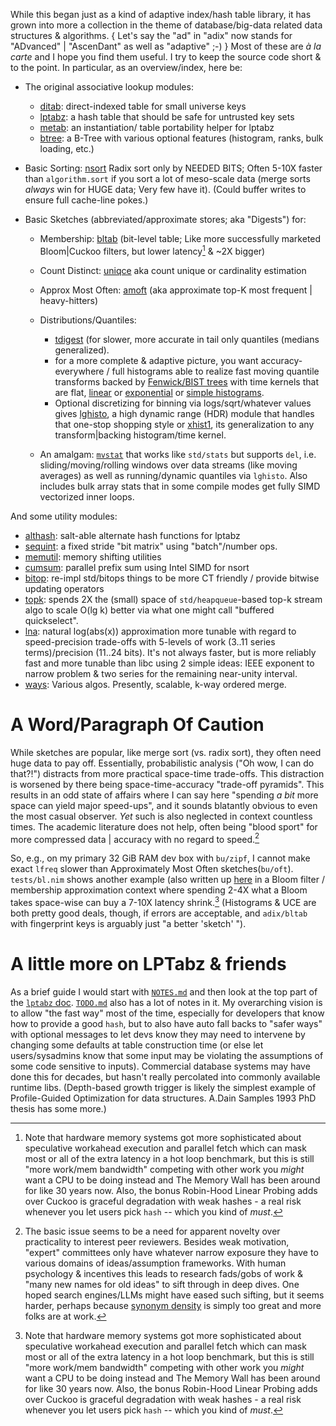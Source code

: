 While this began just as a kind of adaptive index/hash table library, it has
grown into more a collection in the theme of database/big-data related data
structures & algorithms.  { Let's say the "ad" in "adix" now stands for
"ADvanced" | "AscenDant" as well as "adaptive" ;-) }  Most of these are *à la
carte* and I hope you find them useful.  I try to keep the source code short &
to the point.  In particular, as an overview/index, here be:

 - The original associative lookup modules:
   - [ditab](https://c-blake.github.io/adix/adix/ditab.html): direct-indexed
   table for small universe keys
   - [lptabz](https://c-blake.github.io/adix/adix/lptabz.html): a hash table
   that should be safe for untrusted key sets
   - [metab](https://c-blake.github.io/adix/adix/metab.html): an instantiation/
   table portability helper for lptabz
   - [btree](https://c-blake.github.io/adix/adix/btree.html): a B-Tree with
   various optional features (histogram, ranks, bulk loading, etc.)

 - Basic Sorting: [nsort](https://c-blake.github.io/adix/adix/nsort.html)
     Radix sort only by NEEDED BITS; Often 5-10X faster than `algorithm.sort` if
     you sort a lot of meso-scale data (merge sorts *always* win for HUGE data;
     Very few have it). (Could buffer writes to ensure full cache-line pokes.)

 - Basic Sketches (abbreviated/approximate stores; aka "Digests") for:
   - Membership: [bltab](https://c-blake.github.io/adix/adix/bltab.html)
   (bit-level table; Like more successfully marketed Bloom|Cuckoo filters,
   but lower latency[^1] & ~2X bigger)
   - Count Distinct: [uniqce](https://c-blake.github.io/adix/adix/uniqce.html)
   aka count unique or cardinality estimation
   - Approx Most Often: [amoft](https://c-blake.github.io/adix/adix/amoft.html)
   (aka approximate top-K most frequent | heavy-hitters)

   - Distributions/Quantiles:
      * [tdigest](https://c-blake.github.io/adix/adix/tdigest.html) (for slower,
        more accurate in tail only quantiles (medians generalized).
      * for a more complete & adaptive picture, you want accuracy-everywhere /
        full histograms able to realize fast moving quantile transforms backed
        by [Fenwick/BIST trees](https://c-blake.github.io/adix/adix/bist.html)
        with time kernels that are flat,
        [linear](https://c-blake.github.io/adix/adix/lmbist.html) or
        [exponential](https://c-blake.github.io/adix/adix/embist.html) or [simple
        histograms](https://c-blake.github.io/adix/adix/hist.html).
      * Optional discretizing for binning via logs/sqrt/whatever values gives
        [lghisto](https://c-blake.github.io/adix/adix/lghisto.html), a high
        dynamic range (HDR) module that handles that one-stop shopping style or
        [xhist1](https://c-blake.github.io/adix/adix/xhist1.html), its
        generalization to any transform|backing histogram/time kernel.
   - An amalgam: [`mvstat`](https://c-blake.github.io/adix/adix/mvstat.html)
   that works like `std/stats` but supports `del`, i.e. sliding/moving/rolling
   windows over data streams (like moving averages) as well as running/dynamic
   quantiles via `lghisto`.  Also includes bulk array stats that in some compile
   modes get fully SIMD vectorized inner loops.

And some utility modules:
  - [althash](https://c-blake.github.io/adix/adix/althash.html): salt-able
  alternate hash functions for lptabz
  - [sequint](https://c-blake.github.io/adix/adix/sequint.html): a fixed stride
  "bit matrix" using "batch"/number ops.
  - [memutil](https://c-blake.github.io/adix/adix/memutil.html): memory shifting
  utilities
  - [cumsum](https://c-blake.github.io/adix/adix/cumsum.html): parallel prefix
  sum using Intel SIMD for nsort
  - [bitop](https://c-blake.github.io/adix/adix/bitop.html): re-impl std/bitops
  things to be more CT friendly / provide bitwise updating operators
  - [topk](https://c-blake.github.io/adix/adix/topk.html): spends 2X the (small)
  space of `std/heapqueue`-based top-k stream algo to scale O(lg k) better via
  what one might call "buffered quickselect".
  - [lna](https://c-blake.github.io/adix/adix/lna.html): natural log(abs(x))
  approximation more tunable with regard to speed-precision trade-offs with
  5-levels of work (3..11 series terms)/precision (11..24 bits).  It's not
  always faster, but is more reliably fast and more tunable than libc using 2
  simple ideas: IEEE exponent to narrow problem & two series for the remaining
  near-unity interval.
  - [ways](https://c-blake.github.io/adix/adix/ways.html): Various algos.
  Presently, scalable, k-way ordered merge.

A Word/Paragraph Of Caution
===========================
While sketches are popular, like merge sort (vs. radix sort), they often need
huge data to pay off.  Essentially, probabilistic analysis ("Oh wow, I can do
that?!") distracts from more practical space-time trade-offs.  This distraction
is worsened by there being space-time-accuracy "trade-off pyramids".  This
results in an odd state of affairs where I can say here "spending *a bit* more
space can yield major speed-ups", and it sounds blatantly obvious to even the
most casual observer.  *Yet* such is also neglected in context countless times.
The academic literature does not help, often being "blood sport" for more
compressed data | accuracy with no regard to speed.[^2]

So, e.g., on my primary 32 GiB RAM dev box with `bu/zipf`, I cannot make exact
`lfreq` slower than Approximately Most Often sketches(`bu/oft`).  `tests/bl.nim`
shows another example (also written up
[here](https://blog.cloudflare.com/when-bloom-filters-dont-bloom/) in a Bloom
filter / membership approximation context where spending 2-4X what a Bloom takes
space-wise can buy a 7-10X latency shrink.[^1] (Histograms & UCE are both pretty
good deals, though, if errors are acceptable, and `adix/bltab` with fingerprint
keys is arguably just "a better 'sketch' ").

A little more on LPTabz & friends
=================================
As a brief guide I would start with [`NOTES.md`](NOTES.md) and then look at the
top part of the [`lptabz` doc](https://c-blake.github.io/adix/adix/lptabz.html).
[`TODO.md`](TODO.md) also has a lot of notes in it.  My overarching vision is to
allow "the fast way" most of the time, especially for developers that know how
to provide a good `hash`, but to also have auto fall backs to "safer ways" with
optional messages to let devs know they may need to intervene by changing some
defaults at table construction time (or else let users/sysadmins know that some
input may be violating the assumptions of some code sensitive to inputs).
Commercial database systems may have done this for decades, but hasn't really
percolated into commonly available runtime libs.  (Depth-based growth trigger is
likely the simplest example of Profile-Guided Optimization for data structures.
A.Dain Samples 1993 PhD thesis has some more.)

[^1]: Note that hardware memory systems got more sophisticated about speculative
workahead execution and parallel fetch which can mask most or all of the extra
latency in a hot loop benchmark, but this is still "more work/mem bandwidth"
competing with other work you *might* want a CPU to be doing instead and The
Memory Wall has been around for like 30 years now.  Also, the bonus Robin-Hood
Linear Probing adds over Cuckoo is graceful degradation with weak hashes - a
real risk whenever you let users pick `hash` -- which you kind of _must_.

[^2]: The basic issue seems to be a need for apparent novelty over practicality
to interest peer reviewers.  Besides weak motivation, "expert" committees only
have whatever narrow exposure they have to various domains of ideas/assumption
frameworks.  With human psychology & incentives this leads to research fads/gobs
of work & "many new names for old ideas" to sift through in deep dives.  One
hoped search engines/LLMs might have eased such sifting, but it seems harder,
perhaps because [synonym density](https://github.com/c-blake/thes) is simply too
great and more folks are at work.
